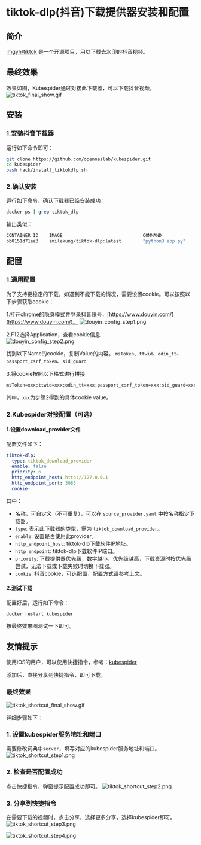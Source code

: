 # tiktok-dlp(抖音)下载提供器安装和配置

## 简介

[imgyh/tiktok](https://github.com/imgyh/tiktok) 是一个开源项目，用以下载去水印的抖音视频。

## 最终效果

效果如图，Kubespider通过对接此下载器，可以下载抖音视频。
![tiktok_final_show.gif](../../../images/tiktok_final_show.gif)

## 安装

### 1.安装抖音下载器

运行如下命令即可：

```sh
git clone https://github.com/opennaslab/kubespider.git
cd kubespider
bash hack/install_tiktokdlp.sh
```

### 2.确认安装

运行如下命令，确认下载器已经安装成功：

```sh
docker ps | grep tiktok_dlp
```

输出类似：

```sh
CONTAINER ID    IMAGE                              COMMAND             CREATED          STATUS    PORTS                     NAMES
bb0151d71ea3    smilekung/tiktok-dlp:latest        "python3 app.py"    8 minutes ago    Up        0.0.0.0:9005->3081/tcp    tiktok-dlp
```

## 配置

### 1.通用配置

为了支持更稳定的下载，如遇到不能下载的情况，需要设置cookie。可以按照以下步骤获取cookie：

1.打开chrome的隐身模式并登录抖音账号，[https://www.douyin.com/](https://www.douyin.com/)。
![douyin_config_step1.png](../../../images/douyin_config_step1.png)

2.F12选择Application，查看cookie信息  
![douyin_config_step2.png](../../../images/douyin_config_step2.png)

找到以下Name的cookie，复制Value的内容。
`msToken`、`ttwid`、`odin_tt`、`passport_csrf_token`、`sid_guard`

3.将cookie按照以下格式进行拼接

```txt
msToken=xxx;ttwid=xxx;odin_tt=xxx;passport_csrf_token=xxx;sid_guard=xxx;
```

其中，`xxx`为步骤2得到的具体cookie value。

### 2.Kubespider对接配置（可选）

#### 1.设置download_provider文件

配置文件如下：

```yaml
tiktok-dlp:
  type: tiktok_download_provider
  enable: false
  priority: 6
  http_endpoint_host: http://127.0.0.1
  http_endpoint_port: 3083
  cookie:
```

其中：

* 名称，可自定义（不可重复），可以在 `source_provider.yaml` 中按名称指定下载器。
* `type`: 表示此下载器的类型，需为 `tiktok_download_provider`。
* `enable`: 设置是否使用此provider。
* `http_endpoint_host`: tiktok-dlp下载软件IP地址。
* `http_endpoint`: tiktok-dlp下载软件IP端口。
* `priority`: 下载提供器优先级，数字越小，优先级越高，下载资源时按优先级尝试，无法下载或下载失败时切换下载器。
* `cookie`: 抖音cookie，可选配置，配置方式请参考上文。

#### 2.测试下载

配置好后，运行如下命令：

```
docker restart kubespider
```

按最终效果图测试一下即可。

## 友情提示

使用iOS的用户，可以使用快捷指令，参考：[kubespider](https://www.icloud.com/shortcuts/c773b469c21640908e33eda8617b5f63)

添加后，直接分享到快捷指令，即可下载。

### 最终效果
![tiktok_shortcut_final_show.gif](../../../images/tiktok_shortcut_final_show.gif)

详细步骤如下：

### 1. 设置kubespider服务地址和端口

需要修改词典中`server`，填写对应的kubespider服务地址和端口。
![tiktok_shortcut_step1.png](../../../images/tiktok_shortcut_step1.png)

### 2. 检查是否配置成功

点击快捷指令，弹窗提示配置成功即可。
![tiktok_shortcut_step2.png](../../../images/tiktok_shortcut_step2.png)

### 3. 分享到快捷指令

在需要下载的视频时，点击分享，选择更多分享，选择kubespider即可。
![tiktok_shortcut_step3.png](../../../images/tiktok_shortcut_step3.png)

![tiktok_shortcut_step4.png](../../../images/tiktok_shortcut_step4.png)